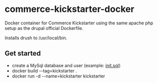 # commerce-kickstarter-docker
Docker container for Commerce Kickstarter using the same apache php setup as the drupal official Dockerfile.

Installs drush to /usr/local/bin.

## Get started
* create a MySql database and user (example: [init.sql](https://github.com/chatch/commerce-kickstarter-docker/blob/master/init.sql))
* docker build --tag=kickstarter .
* docker run -d --name=kickstarter kickstarter
